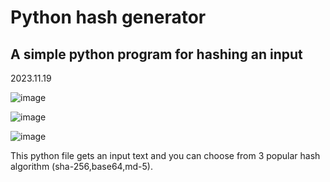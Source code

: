 # Python hash generator

## A simple python program for hashing an input

2023.11.19

![image](https://github.com/prox11/pythonp/assets/148764185/723dab3b-0c22-4edc-a25c-4c52610e3584)

![image](https://github.com/prox11/pythonp/assets/148764185/b13e6097-d403-44a4-aa04-92728ac839eb)

![image](https://github.com/prox11/pythonp/assets/148764185/3acb0be1-b5d7-423c-a3cc-bb0a0165754e)


This python file gets an input text and you can choose from 3 popular hash algorithm (sha-256,base64,md-5).
